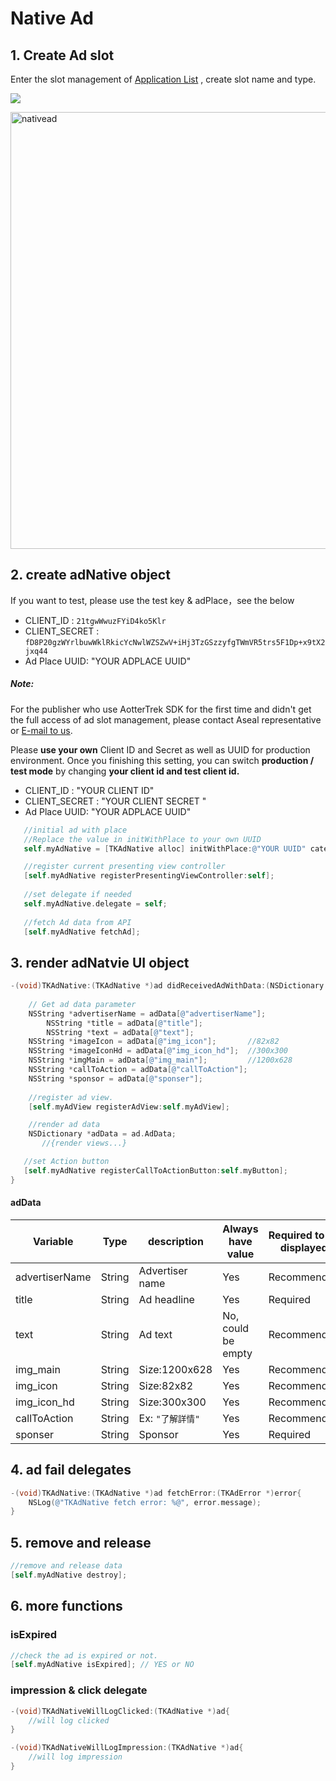 # Native Ad

## 1. Create Ad slot

Enter the slot management of [Application List](https://trek.aotter.net/publisher/list/app) , create slot name and type.

![](https://tkmedia-cache.aotter.net/cache/https%3A%2F%2Ftkmedia.aotter.net%2Fmedia%2F8ef1a669-a2fa-437a-8325-48d0b17a53a7.png)

<img width="699" alt="nativead" src="https://user-images.githubusercontent.com/46350143/120260531-aa385b80-c2c8-11eb-82c1-43eea92c726f.png">



## 2. create adNative object

If you want to test, please use the test key & adPlace，see the below

- CLIENT_ID : `21tgwWwuzFYiD4ko5Klr`
- CLIENT_SECRET : `fD8P20gzWYrlbuwWklRkicYcNwlWZSZwV+iHj3TzGSzzyfgTWmVR5trs5F1Dp+x9tX2jxq44`
- Ad Place UUID: "YOUR ADPLACE UUID"

##### Note:

For the publisher who use AotterTrek SDK for the first time and didn't get the full access of ad slot management, please contact Aseal representative or [E-mail to us](https://aseal.in/contactus).

Please **use your own** Client ID and Secret as well as UUID for production environment. Once you finishing this setting, you can switch **production / test mode** by changing **your client id and test client id.**

- CLIENT_ID : "YOUR CLIENT ID"
- CLIENT_SECRET : "YOUR CLIENT SECRET "
- Ad Place UUID: "YOUR ADPLACE UUID"

```objective-c
   //initial ad with place
   //Replace the value in initWithPlace to your own UUID
   self.myAdNative = [TKAdNative alloc] initWithPlace:@"YOUR UUID" category:nil];

   //register current presenting view controller
   [self.myAdNative registerPresentingViewController:self];
   
   //set delegate if needed
   self.myAdNative.delegate = self;
   
   //fetch Ad data from API
   [self.myAdNative fetchAd];
```

## 3. render adNatvie UI object

```objective-c
-(void)TKAdNative:(TKAdNative *)ad didReceivedAdWithData:(NSDictionary *)adData{
  
    // Get ad data parameter
  	NSString *advertiserName = adData[@"advertiserName"];
		NSString *title = adData[@"title"];
		NSString *text = adData[@"text"];
  	NSString *imageIcon = adData[@"img_icon"];       //82x82
    NSString *imageIconHd = adData[@"img_icon_hd"];  //300x300
    NSString *imgMain = adData[@"img_main"];         //1200x628
    NSString *callToAction = adData[@"callToAction"];
    NSString *sponsor = adData[@"sponser"];
  
    //register ad view.
    [self.myAdView registerAdView:self.myAdView];

    //render ad data
    NSDictionary *adData = ad.AdData;
       //{render views...}

   //set Action button
   [self.myAdNative registerCallToActionButton:self.myButton];
}
```

#### adData

| Variable       | Type   | description      | Always have value  | Required to be displayed |
| -------------- | ------ | ---------------- | ------------------ | ------------------------ |
| advertiserName | String | Advertiser name  | Yes                | Recommended              |
| title          | String | Ad headline      | Yes                | Required                 |
| text           | String | Ad text          | No, could be empty | Recommended              |
| img_main       | String | Size:1200x628    | Yes                | Recommended              |
| img_icon       | String | Size:82x82       | Yes                | Recommended              |
| img_icon_hd    | String | Size:300x300     | Yes                | Recommended              |
| callToAction   | String | Ex: `"了解詳情"` | Yes                | Recommended              |
| sponser        | String | Sponsor          | Yes                | Required                 |



## 4. ad fail delegates

```objective-c
-(void)TKAdNative:(TKAdNative *)ad fetchError:(TKAdError *)error{
    NSLog(@"TKAdNative fetch error: %@", error.message);
}
```

## 5. remove and release

```objective-c
//remove and release data
[self.myAdNative destroy];
```

## 6. more functions 

### isExpired
```objective-c
//check the ad is expired or not.
[self.myAdNative isExpired]; // YES or NO
```

### impression & click delegate
```objective-c
-(void)TKAdNativeWillLogClicked:(TKAdNative *)ad{
    //will log clicked
}

-(void)TKAdNativeWillLogImpression:(TKAdNative *)ad{
    //will log impression
}
```

